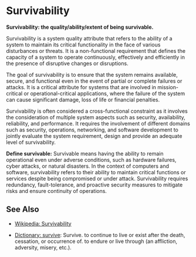 # Survivability

**Survivability: the quality/ability/extent of being survivable.**

<span data-chatgpt-prompt="explain survivability (system quality attribute, cross-functional constraint, non-functional requirement)">

Survivability is a system quality attribute that refers to the ability of a system to maintain its critical functionality in the face of various disturbances or threats. It is a non-functional requirement that defines the capacity of a system to operate continuously, effectively and efficiently in the presence of disruptive changes or disruptions.

The goal of survivability is to ensure that the system remains available, secure, and functional even in the event of partial or complete failures or attacks. It is a critical attribute for systems that are involved in mission-critical or operational-critical applications, where the failure of the system can cause significant damage, loss of life or financial penalties.

Survivability is often considered a cross-functional constraint as it involves the consideration of multiple system aspects such as security, availability, reliability, and performance. It requires the involvement of different domains such as security, operations, networking, and software development to jointly evaluate the system requirement, design and provide an adequate level of survivability.

</span>

**Define survivable:** <span data-chatgpt-prompt="define survivable (computers and software)">Survivable means having the ability to remain operational even under adverse conditions, such as hardware failures, cyber attacks, or natural disasters. In the context of computers and software, survivability refers to their ability to maintain critical functions or services despite being compromised or under attack. Survivability requires redundancy, fault-tolerance, and proactive security measures to mitigate risks and ensure continuity of operations.</span>

## See Also

* [Wikipedia: Survivability](https://wikipedia.org/wiki/Survivability)

* [Dictionary: survive](https://www.dictionary.com/browse/survive): Survive. to continue to live or exist after the death, cessation, or occurrence of. to endure or live through (an affliction, adversity, misery, etc.).
